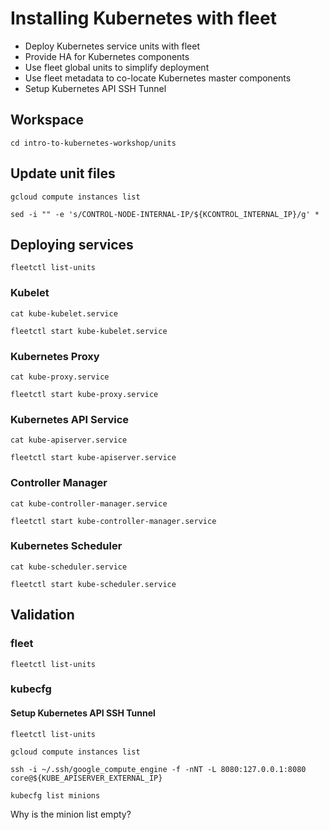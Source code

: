 # Installing Kubernetes with fleet

* Deploy Kubernetes service units with fleet
* Provide HA for Kubernetes components
* Use fleet global units to simplify deployment
* Use fleet metadata to co-locate Kubernetes master components
* Setup Kubernetes API SSH Tunnel

## Workspace

```
cd intro-to-kubernetes-workshop/units
```

## Update unit files

```
gcloud compute instances list
```

```
sed -i "" -e 's/CONTROL-NODE-INTERNAL-IP/${KCONTROL_INTERNAL_IP}/g' *
```

## Deploying services

```
fleetctl list-units
```

### Kubelet

```
cat kube-kubelet.service
```

```
fleetctl start kube-kubelet.service 
```

### Kubernetes Proxy

```
cat kube-proxy.service
```

```
fleetctl start kube-proxy.service
```

### Kubernetes API Service

```
cat kube-apiserver.service
```

```
fleetctl start kube-apiserver.service
```

### Controller Manager

```
cat kube-controller-manager.service
```

```
fleetctl start kube-controller-manager.service
```

### Kubernetes Scheduler

```
cat kube-scheduler.service
```

```
fleetctl start kube-scheduler.service
```

## Validation

### fleet

```
fleetctl list-units
```

### kubecfg 

#### Setup Kubernetes API SSH Tunnel

```
fleetctl list-units
```

```
gcloud compute instances list
```

```
ssh -i ~/.ssh/google_compute_engine -f -nNT -L 8080:127.0.0.1:8080 core@${KUBE_APISERVER_EXTERNAL_IP}
```

```
kubecfg list minions
```

Why is the minion list empty?
